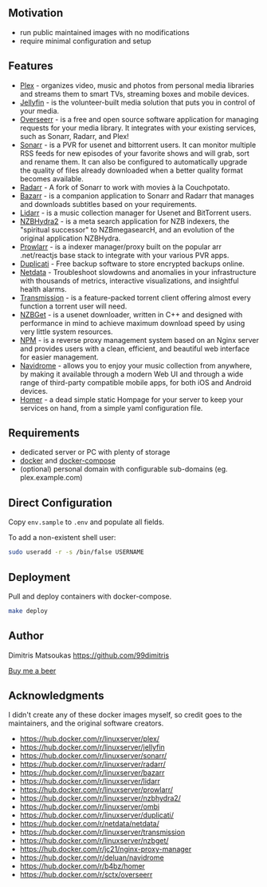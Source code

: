 ## Motivation

- run public maintained images with no modifications
- require minimal configuration and setup

## Features

- [Plex](https://plex.tv/) - organizes video, music and photos from personal media libraries and streams them to smart TVs, streaming boxes and mobile devices.
- [Jellyfin](https://jellyfin.org/) - is the volunteer-built media solution that puts you in control of your media.
- [Overseerr](https://docs.overseerr.dev/) - is a free and open source software application for managing requests for your media library. It integrates with your existing services, such as Sonarr, Radarr, and Plex!
- [Sonarr](https://sonarr.tv/) - is a PVR for usenet and bittorrent users. It can monitor multiple RSS feeds for new episodes of your favorite shows and will grab, sort and rename them. It can also be configured to automatically upgrade the quality of files already downloaded when a better quality format becomes available.
- [Radarr](https://radarr.video/) - A fork of Sonarr to work with movies à la Couchpotato.
- [Bazarr](https://www.bazarr.media/) - is a companion application to Sonarr and Radarr that manages and downloads subtitles based on your requirements.
- [Lidarr](https://lidarr.audio/) - is a music collection manager for Usenet and BitTorrent users.
- [NZBHydra2](https://github.com/theotherp/nzbhydra2) - is a meta search application for NZB indexers, the "spiritual successor" to NZBmegasearcH, and an evolution of the original application NZBHydra.
- [Prowlarr](https://github.com/Prowlarr/Prowlarr) - is a indexer manager/proxy built on the popular arr .net/reactjs base stack to integrate with your various PVR apps.
- [Duplicati](https://www.duplicati.com/) - Free backup software to store encrypted backups online.
- [Netdata](https://www.netdata.cloud/) - Troubleshoot slowdowns and anomalies in your infrastructure with thousands of metrics, interactive visualizations, and insightful health alarms.
- [Transmission](https://transmissionbt.com/) - is a feature-packed torrent client offering almost every function a torrent user will need.
- [NZBGet](https://nzbget.net/) - is a usenet downloader, written in C++ and designed with performance in mind to achieve maximum download speed by using very little system resources.
- [NPM](https://nginxproxymanager.com/) - is a reverse proxy management system based on an Nginx server and provides users with a clean, efficient, and beautiful web interface for easier management.
- [Navidrome](https://www.navidrome.org/) - allows you to enjoy your music collection from anywhere, by making it available through a modern Web UI and through a wide range of third-party compatible mobile apps, for both iOS and Android devices.
- [Homer](https://github.com/bastienwirtz/homer/) - a dead simple static Hompage for your server to keep your services on hand, from a simple yaml configuration file.

## Requirements

- dedicated server or PC with plenty of storage
- [docker](https://docs.docker.com/install/linux/docker-ce/debian/) and [docker-compose](https://docs.docker.com/compose/install/#install-compose)
- (optional) personal domain with configurable sub-domains (eg. plex.example.com)

## Direct Configuration

Copy `env.sample` to `.env` and populate all fields.

To add a non-existent shell user:

```bash
sudo useradd -r -s /bin/false USERNAME
```

## Deployment

Pull and deploy containers with docker-compose.

```bash
make deploy
```


## Author

Dimitris Matsoukas <https://github.com/99dimitris>

[Buy me a beer](https://www.buymeacoffee.com/dmatsoukas)

## Acknowledgments

I didn't create any of these docker images myself, so credit goes to the
maintainers, and the original software creators.

- <https://hub.docker.com/r/linuxserver/plex/>
- <https://hub.docker.com/r/linuxserver/jellyfin>
- <https://hub.docker.com/r/linuxserver/sonarr/>
- <https://hub.docker.com/r/linuxserver/radarr/>
- <https://hub.docker.com/r/linuxserver/bazarr>
- <https://hub.docker.com/r/linuxserver/lidarr>
- <https://hub.docker.com/r/linuxserver/prowlarr/>
- <https://hub.docker.com/r/linuxserver/nzbhydra2/>
- <https://hub.docker.com/r/linuxserver/ombi>
- <https://hub.docker.com/r/linuxserver/duplicati/>
- <https://hub.docker.com/r/netdata/netdata/>
- <https://hub.docker.com/r/linuxserver/transmission>
- <https://hub.docker.com/r/linuxserver/nzbget/>
- <https://hub.docker.com/r/jc21/nginx-proxy-manager>
- <https://hub.docker.com/r/deluan/navidrome>
- <https://hub.docker.com/r/b4bz/homer>
- <https://hub.docker.com/r/sctx/overseerr>
